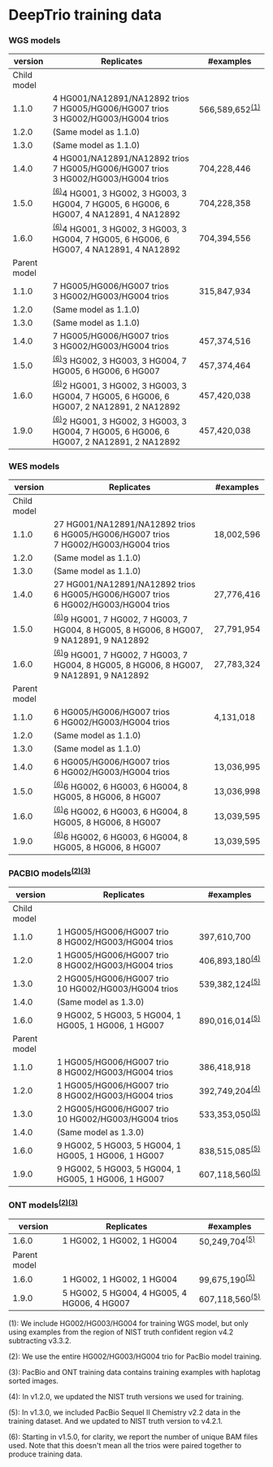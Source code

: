 # DeepTrio training data

### WGS models

version      | Replicates                                                                                                       | #examples
------------ | ---------------------------------------------------------------------------------------------------------------- | ---------
Child model  |                                                                                                                  |
1.1.0        | 4 HG001/NA12891/NA12892 trios<br>7 HG005/HG006/HG007 trios <br>3 HG002/HG003/HG004 trios                         | 566,589,652<sup>[(1)](#vfootnote1)</sup>
1.2.0        | (Same model as 1.1.0)                                                                                            |
1.3.0        | (Same model as 1.1.0)                                                                                            |
1.4.0        | 4 HG001/NA12891/NA12892 trios<br>7 HG005/HG006/HG007 trios <br>3 HG002/HG003/HG004 trios                         | 704,228,446
1.5.0        | <sup>[(6)](#vfootnote6)</sup>4 HG001, 3 HG002, 3 HG003, 3 HG004, 7 HG005, 6 HG006, 6 HG007, 4 NA12891, 4 NA12892 | 704,228,358
1.6.0        | <sup>[(6)](#vfootnote6)</sup>4 HG001, 3 HG002, 3 HG003, 3 HG004, 7 HG005, 6 HG006, 6 HG007, 4 NA12891, 4 NA12892 | 704,394,556
Parent model |                                                                                                                  |
1.1.0        | 7 HG005/HG006/HG007 trios <br> 3 HG002/HG003/HG004 trios                                                         | 315,847,934
1.2.0        | (Same model as 1.1.0)                                                                                            |
1.3.0        | (Same model as 1.1.0)                                                                                            |
1.4.0        | 7 HG005/HG006/HG007 trios <br> 3 HG002/HG003/HG004 trios                                                         | 457,374,516
1.5.0        | <sup>[(6)](#vfootnote6)</sup>3 HG002, 3 HG003, 3 HG004, 7 HG005, 6 HG006, 6 HG007                                | 457,374,464
1.6.0        | <sup>[(6)](#vfootnote6)</sup>2 HG001, 3 HG002, 3 HG003, 3 HG004, 7 HG005, 6 HG006, 6 HG007, 2 NA12891, 2 NA12892 | 457,420,038
1.9.0        | <sup>[(6)](#vfootnote6)</sup>2 HG001, 3 HG002, 3 HG003, 3 HG004, 7 HG005, 6 HG006, 6 HG007, 2 NA12891, 2 NA12892 | 457,420,038

### WES models

| version      | Replicates                                      | #examples  |
| ------------ | ----------------------------------------------- | ---------- |
| Child model  |                                                 |            |
| 1.1.0        | 27 HG001/NA12891/NA12892 trios<br>6 HG005/HG006/HG007 trios <br>7 HG002/HG003/HG004 trios  | 18,002,596 |
| 1.2.0        | (Same model as 1.1.0)              |             |
| 1.3.0        | (Same model as 1.1.0)              |             |
| 1.4.0        | 27 HG001/NA12891/NA12892 trios<br>6 HG005/HG006/HG007 trios <br>6 HG002/HG003/HG004 trios  | 27,776,416 |
| 1.5.0        | <sup>[(6)](#vfootnote6)</sup>9 HG001, 7 HG002, 7 HG003, 7 HG004, 8 HG005, 8 HG006, 8 HG007, 9 NA12891, 9 NA12892 | 27,791,954 |
| 1.6.0        | <sup>[(6)](#vfootnote6)</sup>9 HG001, 7 HG002, 7 HG003, 7 HG004, 8 HG005, 8 HG006, 8 HG007, 9 NA12891, 9 NA12892 | 27,783,324 |
| Parent model |                                                 |            |
| 1.1.0        | 6 HG005/HG006/HG007 trios <br> 6 HG002/HG003/HG004 trios  | 4,131,018  |
| 1.2.0        | (Same model as 1.1.0)              |             |
| 1.3.0        | (Same model as 1.1.0)              |             |
| 1.4.0        | 6 HG005/HG006/HG007 trios <br> 6 HG002/HG003/HG004 trios  | 13,036,995  |
| 1.5.0        | <sup>[(6)](#vfootnote6)</sup>6 HG002, 6 HG003, 6 HG004, 8 HG005, 8 HG006, 8 HG007 | 13,036,998  |
| 1.6.0        | <sup>[(6)](#vfootnote6)</sup>6 HG002, 6 HG003, 6 HG004, 8 HG005, 8 HG006, 8 HG007 | 13,039,595  |
| 1.9.0        | <sup>[(6)](#vfootnote6)</sup>6 HG002, 6 HG003, 6 HG004, 8 HG005, 8 HG006, 8 HG007 | 13,039,595  |



### PACBIO models<sup>[(2)](#vfootnote2)</sup><sup>[(3)](#vfootnote3)</sup>

| version      | Replicates                         | #examples   |
| ------------ | ---------------------------------- | ----------- |
| Child model  |                                    |             |
| 1.1.0        | 1 HG005/HG006/HG007 trio <br>8 HG002/HG003/HG004 trios | 397,610,700 |
| 1.2.0        | 1 HG005/HG006/HG007 trio <br>8 HG002/HG003/HG004 trios | 406,893,180<sup>[(4)](#vfootnote4)</sup> |
| 1.3.0        | 2 HG005/HG006/HG007 trio <br>10 HG002/HG003/HG004 trios | 539,382,124<sup>[(5)](#vfootnote5)</sup> |
| 1.4.0        | (Same model as 1.3.0)              |             |
| 1.6.0        | 9 HG002, 5 HG003, 5 HG004, 1 HG005, 1 HG006, 1 HG007 | 890,016,014<sup>[(5)](#vfootnote5)</sup> |
| Parent model |                                    |             |
| 1.1.0        | 1 HG005/HG006/HG007 trio <br> 8 HG002/HG003/HG004 trios | 386,418,918 |
| 1.2.0        | 1 HG005/HG006/HG007 trio <br>8 HG002/HG003/HG004 trios | 392,749,204<sup>[(4)](#vfootnote4)</sup> |
| 1.3.0        | 2 HG005/HG006/HG007 trio <br>10 HG002/HG003/HG004 trios | 533,353,050<sup>[(5)](#vfootnote5)</sup> |
| 1.4.0        | (Same model as 1.3.0)              |             |
| 1.6.0        | 9 HG002, 5 HG003, 5 HG004, 1 HG005, 1 HG006, 1 HG007 | 838,515,085<sup>[(5)](#vfootnote5)</sup> |
| 1.9.0        | 9 HG002, 5 HG003, 5 HG004, 1 HG005, 1 HG006, 1 HG007 | 607,118,560<sup>[(5)](#vfootnote5)</sup> |

### ONT models<sup>[(2)](#vfootnote2)</sup><sup>[(3)](#vfootnote3)</sup>
| version      | Replicates                         | #examples   |
| ------------ | ---------------------------------- | ----------- |
| 1.6.0        | 1 HG002, 1 HG002, 1 HG004 | 50,249,704<sup>[(5)](#vfootnote5)</sup> |
| Parent model |                                    |             |
| 1.6.0        | 1 HG002, 1 HG002, 1 HG004 | 99,675,190<sup>[(5)](#vfootnote5)</sup> |
| 1.9.0        | 5 HG002, 5 HG004, 4 HG005, 4 HG006, 4 HG007 | 607,118,560<sup>[(5)](#vfootnote5)</sup> |

<a name="vfootnote1">(1)</a>: We include HG002/HG003/HG004 for training WGS
model, but only using examples from the region of NIST truth confident region
v4.2 subtracting v3.3.2.

<a name="vfootnote2">(2)</a>: We use the entire HG002/HG003/HG004 trio for
PacBio model training.

<a name="vfootnote3">(3)</a>: PacBio and ONT training data contains training
examples with haplotag sorted images.

<a name="vfootnote4">(4)</a>: In v1.2.0, we updated the NIST truth versions we
used for training.

<a name="vfootnote5">(5)</a>: In v1.3.0, we included PacBio Sequel II Chemistry
v2.2 data in the training dataset. And we updated to NIST truth version to
v4.2.1.

<a name="vfootnote6">(6)</a>: Starting in v1.5.0, for clarity, we report the
number of unique BAM files used. Note that this doesn't mean all the trios were
paired together to produce training data.

